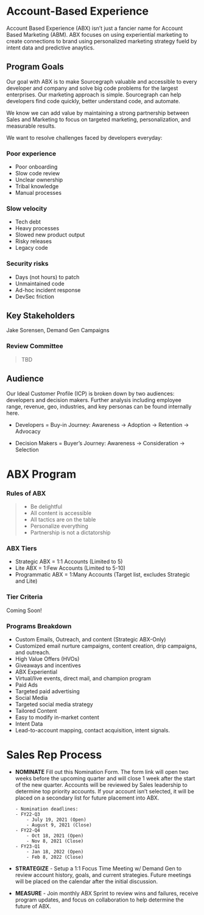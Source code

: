 # Account-Based Experience

Account Based Experience (ABX) isn’t just a fancier name for Account Based Marketing (ABM). ABX focuses on using experiential marketing to create connections to brand using personalized marketing strategy fueld by intent data and predictive anaytics.

## Program Goals

Our goal with ABX is to make Sourcegraph valuable and accessible to every developer and company and solve big code problems for the largest enterprises. Our marketing approach is simple. Sourcegraph can help developers find code quickly, better understand code, and automate.

We know we can add value by maintaining a strong partnership between Sales and Marketing to focus on targeted marketing, personalization, and measurable results.

We want to resolve challenges faced by developers everyday:

### Poor experience

- Poor onboarding
- Slow code review
- Unclear ownership
- Tribal knowledge
- Manual processes

### Slow velocity

- Tech debt
- Heavy processes
- Slowed new product output
- Risky releases
- Legacy code

### Security risks

- Days (not hours) to patch
- Unmaintained code
- Ad-hoc incident response
- DevSec friction

## Key Stakeholders

Jake Sorensen, Demand Gen Campaigns

### Review Committee

> TBD

## Audience

Our Ideal Customer Profile (ICP) is broken down by two audiences: developers and decision makers. Further analysis including employee range, revenue, geo, industries, and key personas can be found internally here.

- Developers = Buy-in Journey: Awareness → Adoption → Retention → Advocacy

- Decision Makers = Buyer’s Journey: Awareness → Consideration → Selection

# ABX Program

### Rules of ABX

> - Be delightful
> - All content is accessible
> - All tactics are on the table
> - Personalize everything
> - Partnership is not a dictatorship

### ABX Tiers

- Strategic ABX = 1:1 Accounts (Limited to 5)
- Lite ABX = 1:Few Accounts (Limited to 5-10)
- Programmatic ABX = 1:Many Accounts (Target list, excludes Strategic and Lite)

### Tier Criteria

Coming Soon!

### Programs Breakdown

- Custom Emails, Outreach, and content (Strategic ABX-Only)
- Customized email nurture campaigns, content creation, drip campaigns, and outreach.
- High Value Offers (HVOs)
- Giveaways and incentives
- ABX Experiential
- Virtual/live events, direct mail, and champion program
- Paid Ads
- Targeted paid advertising
- Social Media
- Targeted social media strategy
- Tailored Content
- Easy to modify in-market content
- Intent Data
- Lead-to-account mapping, contact acquisition, intent signals.

# Sales Rep Process

- **NOMINATE**
  Fill out this Nomination Form. The form link will open two weeks before the upcoming quarter and will close 1 week after the start of the new quarter. Accounts will be reviewed by Sales leadership to determine top priority accounts. If your account isn’t selected, it will be placed on a secondary list for future placement into ABX.

      - Nomination deadlines:
      - FY22-Q3
          - July 19, 2021 (Open)
          - August 9, 2021 (Close)
      - FY22-Q4
          - Oct 18, 2021 (Open)
          - Nov 8, 2021 (Close)
      - FY23-Q1
          - Jan 18, 2022 (Open)
          - Feb 8, 2022 (Close)

- **STRATEGIZE** - Setup a 1:1 Focus Time Meeting w/ Demand Gen to review account history, goals, and current strategies. Future meetings will be placed on the calendar after the initial discussion.

- **MEASURE** - Join monthly ABX Sprint to review wins and failures, receive program updates, and focus on collaboration to help determine the future of ABX.

